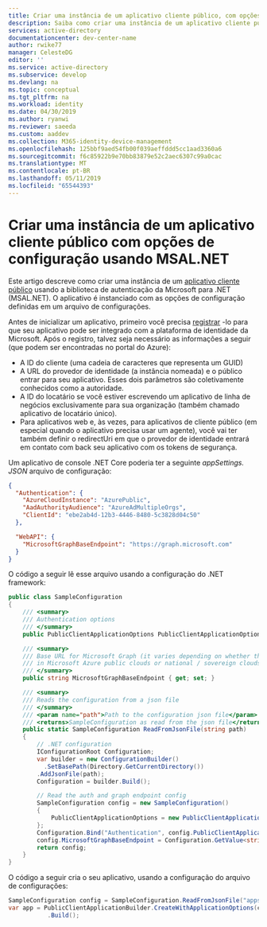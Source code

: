 ```yaml
---
title: Criar uma instância de um aplicativo cliente público, com opções (biblioteca de autenticação do Microsoft para .NET) | Azure
description: Saiba como criar uma instância de um aplicativo cliente público com opções de configuração usando a biblioteca de autenticação da Microsoft para .NET (MSAL.NET).
services: active-directory
documentationcenter: dev-center-name
author: rwike77
manager: CelesteDG
editor: ''
ms.service: active-directory
ms.subservice: develop
ms.devlang: na
ms.topic: conceptual
ms.tgt_pltfrm: na
ms.workload: identity
ms.date: 04/30/2019
ms.author: ryanwi
ms.reviewer: saeeda
ms.custom: aaddev
ms.collection: M365-identity-device-management
ms.openlocfilehash: 125bbf9aed54fb00f039aeffddd5cc1aad3360a6
ms.sourcegitcommit: f6c85922b9e70bb83879e52c2aec6307c99a0cac
ms.translationtype: MT
ms.contentlocale: pt-BR
ms.lasthandoff: 05/11/2019
ms.locfileid: "65544393"
---
```

# <a name="instantiate-a-public-client-application-with-configuration-options-using-msalnet"></a>Criar uma instância de um aplicativo cliente público com opções de configuração usando MSAL.NET

Este artigo descreve como criar uma instância de um [aplicativo cliente público](msal-client-applications.md) usando a biblioteca de autenticação da Microsoft para .NET (MSAL.NET).  O aplicativo é instanciado com as opções de configuração definidas em um arquivo de configurações.

Antes de inicializar um aplicativo, primeiro você precisa [registrar](quickstart-register-app.md) -lo para que seu aplicativo pode ser integrado com a plataforma de identidade da Microsoft. Após o registro, talvez seja necessário as informações a seguir (que podem ser encontradas no portal do Azure):

- A ID do cliente (uma cadeia de caracteres que representa um GUID)
- A URL do provedor de identidade (a instância nomeada) e o público entrar para seu aplicativo. Esses dois parâmetros são coletivamente conhecidos como a autoridade.
- A ID do locatário se você estiver escrevendo um aplicativo de linha de negócios exclusivamente para sua organização (também chamado aplicativo de locatário único).
- Para aplicativos web e, às vezes, para aplicativos de cliente público (em especial quando o aplicativo precisa usar um agente), você vai ter também definir o redirectUri em que o provedor de identidade entrará em contato com back seu aplicativo com os tokens de segurança.


Um aplicativo de console .NET Core poderia ter a seguinte *appSettings. JSON* arquivo de configuração:

```json
{
  "Authentication": {
    "AzureCloudInstance": "AzurePublic",
    "AadAuthorityAudience": "AzureAdMultipleOrgs",
    "ClientId": "ebe2ab4d-12b3-4446-8480-5c3828d04c50"
  },

  "WebAPI": {
    "MicrosoftGraphBaseEndpoint": "https://graph.microsoft.com"
  }
}
```

O código a seguir lê esse arquivo usando a configuração do .NET framework:

```csharp
public class SampleConfiguration
{
    /// <summary>
    /// Authentication options
    /// </summary>
    public PublicClientApplicationOptions PublicClientApplicationOptions { get; set; }

    /// <summary>
    /// Base URL for Microsoft Graph (it varies depending on whether the application is ran
    /// in Microsoft Azure public clouds or national / sovereign clouds
    /// </summary>
    public string MicrosoftGraphBaseEndpoint { get; set; }

    /// <summary>
    /// Reads the configuration from a json file
    /// </summary>
    /// <param name="path">Path to the configuration json file</param>
    /// <returns>SampleConfiguration as read from the json file</returns>
    public static SampleConfiguration ReadFromJsonFile(string path)
    {
        // .NET configuration
        IConfigurationRoot Configuration;
        var builder = new ConfigurationBuilder()
          .SetBasePath(Directory.GetCurrentDirectory())
        .AddJsonFile(path);
        Configuration = builder.Build();

        // Read the auth and graph endpoint config
        SampleConfiguration config = new SampleConfiguration()
        {
            PublicClientApplicationOptions = new PublicClientApplicationOptions()
        };
        Configuration.Bind("Authentication", config.PublicClientApplicationOptions);
        config.MicrosoftGraphBaseEndpoint = Configuration.GetValue<string>("WebAPI:MicrosoftGraphBaseEndpoint");
        return config;
    }
}
```

O código a seguir cria o seu aplicativo, usando a configuração do arquivo de configurações:

```csharp
SampleConfiguration config = SampleConfiguration.ReadFromJsonFile("appsettings.json");
var app = PublicClientApplicationBuilder.CreateWithApplicationOptions(config.PublicClientApplicationOptions)
           .Build();
```

